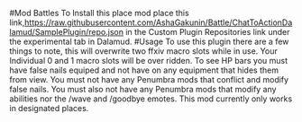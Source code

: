 #Mod Battles
To Install this place mod place this link,https://raw.githubusercontent.com/AshaGakunin/Battle/ChatToActionDalamud/SamplePlugin/repo.json in the Custom Plugin Repositories link under the experimental tab in Dalamud.
#Usage
To use this plugin there are a few things to note, this will overwrite two ffxiv macro slots while in use.  Your Individual 0 and 1 macro slots will be over ridden.
To see HP bars you must have false nails equiped and not have on any equipment that hides them from view.
You must not have any Penumbra mods that conflict and modify false nails.  You must also not have any Penumbra mods that modify any abilities nor the /wave and /goodbye emotes.
This mod currently only works in designated places.
